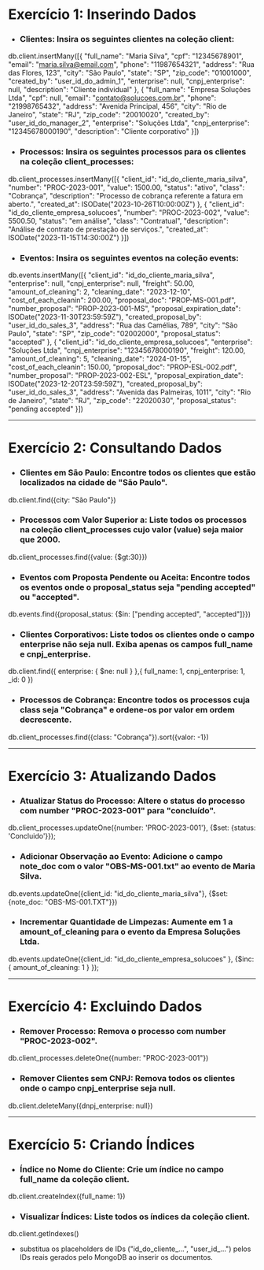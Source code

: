 # Exercício 1: Inserindo Dados

* ### Clientes: Insira os seguintes clientes na coleção client:

db.client.insertMany([{
  "full_name": "Maria Silva",
  "cpf": "12345678901",
  "email": "maria.silva@email.com",
  "phone": "11987654321",
  "address": "Rua das Flores, 123",
  "city": "São Paulo",
  "state": "SP",
  "zip_code": "01001000",
  "created_by": "user_id_do_admin_1",
  "enterprise": null,
  "cnpj_enterprise": null,
  "description": "Cliente individual"
},
{
  "full_name": "Empresa Soluções Ltda",
  "cpf": null,
  "email": "contato@solucoes.com.br",
  "phone": "21998765432",
  "address": "Avenida Principal, 456",
  "city": "Rio de Janeiro",
  "state": "RJ",
  "zip_code": "20010020",
  "created_by": "user_id_do_manager_2",
  "enterprise": "Soluções Ltda",
  "cnpj_enterprise": "12345678000190",
  "description": "Cliente corporativo"
}])




* ### Processos: Insira os seguintes processos para os clientes na coleção client_processes:

db.client_processes.insertMany([{
  "client_id": "id_do_cliente_maria_silva",
  "number": "PROC-2023-001",
  "value": 1500.00,
  "status": "ativo",
  "class": "Cobrança",
  "description": "Processo de cobrança referente a fatura em aberto.",
  "created_at": ISODate("2023-10-26T10:00:00Z")
},
{
  "client_id": "id_do_cliente_empresa_solucoes",
  "number": "PROC-2023-002",
  "value": 5500.50,
  "status": "em análise",
  "class": "Contratual",
  "description": "Análise de contrato de prestação de serviços.",
  "created_at": ISODate("2023-11-15T14:30:00Z")
}])




* ### Eventos: Insira os seguintes eventos na coleção events:

db.events.insertMany([{
  "client_id": "id_do_cliente_maria_silva",
  "enterprise": null,
  "cnpj_enterprise": null,
  "freight": 50.00,
  "amount_of_cleaning": 2,
  "cleaning_date": "2023-12-10",
  "cost_of_each_cleanin": 200.00,
  "proposal_doc": "PROP-MS-001.pdf",
  "number_proposal": "PROP-2023-001-MS",
  "proposal_expiration_date": ISODate("2023-11-30T23:59:59Z"),
  "created_proposal_by": "user_id_do_sales_3",
  "address": "Rua das Camélias, 789",
  "city": "São Paulo",
  "state": "SP",
  "zip_code": "02002000",
  "proposal_status": "accepted"
},
{
  "client_id": "id_do_cliente_empresa_solucoes",
  "enterprise": "Soluções Ltda",
  "cnpj_enterprise": "12345678000190",
  "freight": 120.00,
  "amount_of_cleaning": 5,
  "cleaning_date": "2024-01-15",
  "cost_of_each_cleanin": 150.00,
  "proposal_doc": "PROP-ESL-002.pdf",
  "number_proposal": "PROP-2023-002-ESL",
  "proposal_expiration_date": ISODate("2023-12-20T23:59:59Z"),
  "created_proposal_by": "user_id_do_sales_3",
  "address": "Avenida das Palmeiras, 1011",
  "city": "Rio de Janeiro",
  "state": "RJ",
  "zip_code": "22020030",
  "proposal_status": "pending accepted"
}])



---------------------------------------------------------------------------------------------

# Exercício 2: Consultando Dados

* ### Clientes em São Paulo: Encontre todos os clientes que estão localizados na cidade de "São Paulo". 

db.client.find({city: "São Paulo"})



* ### Processos com Valor Superior a: Liste todos os processos na coleção client_processes cujo valor (value) seja maior que 2000.

db.client_processes.find({value: {$gt:30}})



* ### Eventos com Proposta Pendente ou Aceita: Encontre todos os eventos onde o proposal_status seja "pending accepted" ou "accepted".

db.events.find({proposal_status: {$in: ["pending accepted", "accepted"]}})



* ### Clientes Corporativos: Liste todos os clientes onde o campo enterprise não seja null. Exiba apenas os campos full_name e cnpj_enterprise.

db.client.find({ enterprise: { $ne: null } },{ full_name: 1, cnpj_enterprise: 1, _id: 0 })




* ### Processos de Cobrança: Encontre todos os processos cuja class seja "Cobrança" e ordene-os por valor em ordem decrescente.

db.client_processes.find({class: "Cobrança"}).sort({valor: -1})



------------------------------------------------------------------------------------


# Exercício 3: Atualizando Dados



* ### Atualizar Status do Processo: Altere o status do processo com number "PROC-2023-001" para "concluído".

db.client_processes.updateOne({number: 'PROC-2023-001'}, {$set: {status: 'Concluido'}});




* ### Adicionar Observação ao Evento: Adicione o campo note_doc com o valor "OBS-MS-001.txt" ao evento de Maria Silva.



db.events.updateOne({client_id: "id_do_cliente_maria_silva"}, {$set: {note_doc: "OBS-MS-001.TXT"}})



* ### Incrementar Quantidade de Limpezas: Aumente em 1 a amount_of_cleaning para o evento da Empresa Soluções Ltda.

db.events.updateOne({client_id: "id_do_cliente_empresa_solucoes" }, {$inc: { amount_of_cleaning: 1 } });


----------------------------------------------------------------------------------------------------



# Exercício 4: Excluindo Dados



* ### Remover Processo: Remova o processo com number "PROC-2023-002".

db.client_processes.deleteOne({number: "PROC-2023-001"})


* ### Remover Clientes sem CNPJ: Remova todos os clientes onde o campo cnpj_enterprise seja null.

db.client.deleteMany({dnpj_enterprise: null})


-------------------------------------------------------------------------------------------------


# Exercício 5: Criando Índices



* ### Índice no Nome do Cliente: Crie um índice no campo full_name da coleção client.

db.client.createIndex({full_name: 1})



* ### Visualizar Índices: Liste todos os índices da coleção client.

db.client.getIndexes()

* substitua os placeholders de IDs ("id_do_cliente_...", "user_id_...") pelos IDs reais gerados pelo MongoDB ao inserir os documentos.
